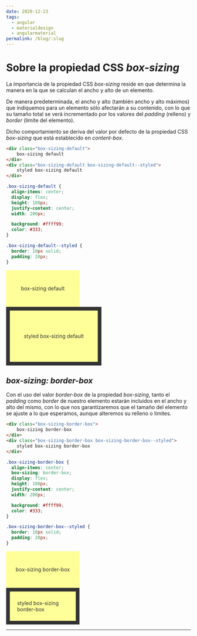 ```yaml
---
date: 2020-12-23
tags:
  - angular
  - materialdesign
  - angularmaterial
permalink: /blog/:slug
---
```


# Sobre la propiedad CSS _box-sizing_

<social-share class="social-share--header" />

La importancia de la propiedad CSS _box-sizing_ reside en que determina la manera en la que se calculan el ancho y alto de un elemento.

De manera predeterminada, el ancho y alto (también ancho y alto máximos) que indiquemos para un elemento sólo afectarán a su contenido, con lo que su tamaño total se verá incrementado por los valores del _padding_ (relleno) y _border_ (límite del elemento).

Dicho comportamiento se deriva del valor por defecto de la propiedad CSS _box-sizing_ que está establecido en _content-box_.


``` html
<div class="box-sizing-default">
    box-sizing default
</div>
<div class="box-sizing-default box-sizing-default--styled">
    styled box-sizing default
</div>
```

``` css
.box-sizing-default {
  align-items: center;
  display: flex;
  height: 100px;
  justify-content: center;
  width: 200px;

  background: #ffff99;
  color: #333;
}

.box-sizing-default--styled {
  border: 10px solid;
  padding: 20px;
}
```

<style>
.box-sizing-default {
  align-items: center;
  display: flex;
  height: 100px;
  justify-content: center;
  width: 200px;

  background: #ffff99;
  color: #333;
}

.box-sizing-default--styled {
  border: 10px solid;
  padding: 20px;
}
</style>

<div class="box-sizing-default">
    box-sizing default
</div>
<div class="box-sizing-default box-sizing-default--styled">
    styled box-sizing default
</div>

## _box-sizing: border-box_

Con el uso del valor _border-box_ de la propiedad _box-sizing_, tanto el _padding_ como _border_ de nuestro elemento estarán incluidos en el ancho y alto del mismo, con lo que nos garantizaremos que el tamaño del elemento se ajuste a lo que esperamos, aunque alteremos su relleno o límites.

``` html
<div class="box-sizing-border-box">
    box-sizing border-box
</div>
<div class="box-sizing-border-box box-sizing-border-box--styled">
    styled box-sizing border-box
</div>
```

``` css
.box-sizing-border-box {
  align-items: center;
  box-sizing: border-box;
  display: flex;
  height: 100px;
  justify-content: center;
  width: 200px;

  background: #ffff99;
  color: #333;
}

.box-sizing-border-box--styled {
  border: 10px solid;
  padding: 20px;
}
```

<style>
.box-sizing-border-box {
  align-items: center;
  box-sizing: border-box;
  display: flex;
  height: 100px;
  justify-content: center;
  width: 200px;

  background: #ffff99;
  color: #333;
}

.box-sizing-border-box--styled {
  border: 10px solid;
  padding: 20px;
}
</style>

<div class="box-sizing-border-box">
    box-sizing border-box
</div>
<div class="box-sizing-border-box box-sizing-border-box--styled">
    styled box-sizing border-box
</div>


---
<social-share class="social-share--footer" />
